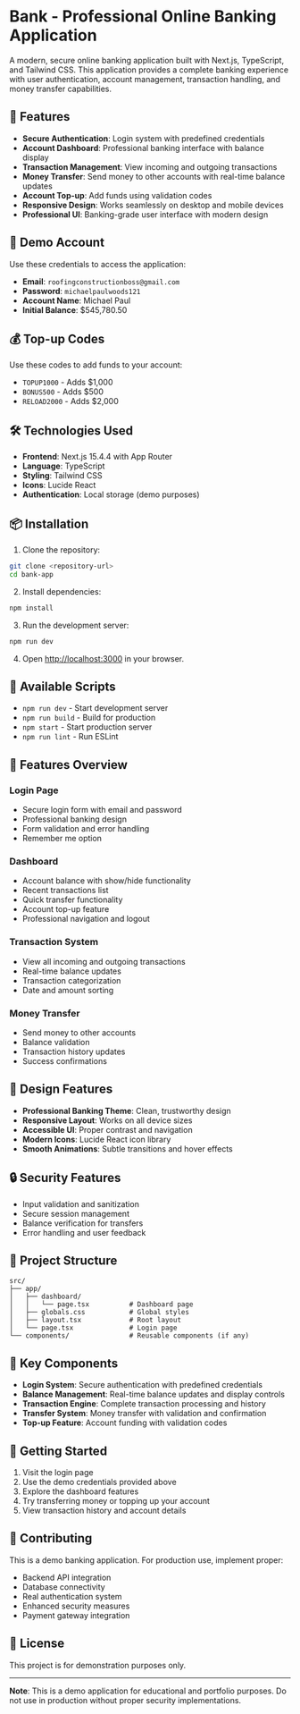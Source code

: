 # Bank - Professional Online Banking Application

A modern, secure online banking application built with Next.js, TypeScript, and Tailwind CSS. This application provides a complete banking experience with user authentication, account management, transaction handling, and money transfer capabilities.

## 🚀 Features

- **Secure Authentication**: Login system with predefined credentials
- **Account Dashboard**: Professional banking interface with balance display
- **Transaction Management**: View incoming and outgoing transactions
- **Money Transfer**: Send money to other accounts with real-time balance updates
- **Account Top-up**: Add funds using validation codes
- **Responsive Design**: Works seamlessly on desktop and mobile devices
- **Professional UI**: Banking-grade user interface with modern design

## 🏦 Demo Account

Use these credentials to access the application:

- **Email**: `roofingconstructionboss@gmail.com`
- **Password**: `michaelpaulwoods121`
- **Account Name**: Michael Paul
- **Initial Balance**: $545,780.50

## 💰 Top-up Codes

Use these codes to add funds to your account:

- `TOPUP1000` - Adds $1,000
- `BONUS500` - Adds $500
- `RELOAD2000` - Adds $2,000

## 🛠️ Technologies Used

- **Frontend**: Next.js 15.4.4 with App Router
- **Language**: TypeScript
- **Styling**: Tailwind CSS
- **Icons**: Lucide React
- **Authentication**: Local storage (demo purposes)

## 📦 Installation

1. Clone the repository:
```bash
git clone <repository-url>
cd bank-app
```

2. Install dependencies:
```bash
npm install
```

3. Run the development server:
```bash
npm run dev
```

4. Open [http://localhost:3000](http://localhost:3000) in your browser.

## 🚀 Available Scripts

- `npm run dev` - Start development server
- `npm run build` - Build for production
- `npm start` - Start production server
- `npm run lint` - Run ESLint

## 📱 Features Overview

### Login Page
- Secure login form with email and password
- Professional banking design
- Form validation and error handling
- Remember me option

### Dashboard
- Account balance with show/hide functionality
- Recent transactions list
- Quick transfer functionality
- Account top-up feature
- Professional navigation and logout

### Transaction System
- View all incoming and outgoing transactions
- Real-time balance updates
- Transaction categorization
- Date and amount sorting

### Money Transfer
- Send money to other accounts
- Balance validation
- Transaction history updates
- Success confirmations

## 🎨 Design Features

- **Professional Banking Theme**: Clean, trustworthy design
- **Responsive Layout**: Works on all device sizes
- **Accessible UI**: Proper contrast and navigation
- **Modern Icons**: Lucide React icon library
- **Smooth Animations**: Subtle transitions and hover effects

## 🔒 Security Features

- Input validation and sanitization
- Secure session management
- Balance verification for transfers
- Error handling and user feedback

## 📁 Project Structure

```
src/
├── app/
│   ├── dashboard/
│   │   └── page.tsx          # Dashboard page
│   ├── globals.css           # Global styles
│   ├── layout.tsx            # Root layout
│   └── page.tsx              # Login page
└── components/               # Reusable components (if any)
```

## 🌟 Key Components

- **Login System**: Secure authentication with predefined credentials
- **Balance Management**: Real-time balance updates and display controls
- **Transaction Engine**: Complete transaction processing and history
- **Transfer System**: Money transfer with validation and confirmation
- **Top-up Feature**: Account funding with validation codes

## 🚀 Getting Started

1. Visit the login page
2. Use the demo credentials provided above
3. Explore the dashboard features
4. Try transferring money or topping up your account
5. View transaction history and account details

## 🤝 Contributing

This is a demo banking application. For production use, implement proper:
- Backend API integration
- Database connectivity
- Real authentication system
- Enhanced security measures
- Payment gateway integration

## 📄 License

This project is for demonstration purposes only.

---

**Note**: This is a demo application for educational and portfolio purposes. Do not use in production without proper security implementations.
